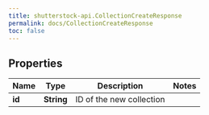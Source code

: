 ```yaml
---
title: shutterstock-api.CollectionCreateResponse
permalink: docs/CollectionCreateResponse
toc: false
---
```




## Properties

Name | Type | Description | Notes
------------ | ------------- | ------------- | -------------
**id** | **String** | ID of the new collection | 


